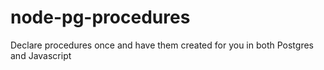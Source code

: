 # node-pg-procedures
Declare procedures once and have them created for you in both Postgres and Javascript
